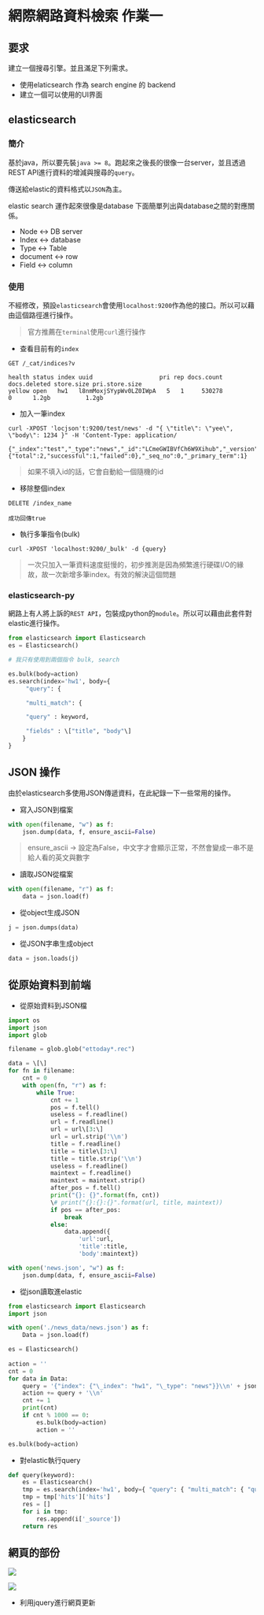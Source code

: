 # 網際網路資料檢索 作業一

## 要求

建立一個搜尋引擎。並且滿足下列需求。

- 使用elaticsearch 作為 search engine 的 backend
- 建立一個可以使用的UI界面

## elasticsearch 

### 簡介

基於java，所以要先裝`java >= 8`。跑起來之後長的很像一台server，並且透過REST API進行資料的增減與搜尋的`query`。

傳送給elastic的資料格式以`JSON`為主。

elastic search 運作起來很像是database 下面簡單列出與database之間的對應關係。

- Node <-> DB server
- Index <-> database
- Type <-> Table
- document <-> row
- Field <-> column

### 使用

不經修改，預設`elasticsearch`會使用`localhost:9200`作為他的接口。所以可以藉由這個路徑進行操作。

> 官方推薦在`terminal`使用`curl`進行操作

- 查看目前有的`index`
```
GET /_cat/indices?v
```
```
health status index uuid                   pri rep docs.count docs.deleted store.size pri.store.size
yellow open   hw1   l8nmMoxjSYypWv0LZ0IWpA   5   1     530278            0      1.2gb          1.2gb
```
- 加入一筆index
```
curl -XPOST 'locjson't:9200/test/news' -d "{ \"title\": \"yee\", \"body\": 1234 }" -H 'Content-Type: application/
```
```
{"_index":"test","_type":"news","_id":"LCmeGWIBVfCh6W9Xihub","_version":1,"result":"created","_shards":{"total":2,"successful":1,"failed":0},"_seq_no":0,"_primary_term":1}
```
> 如果不填入id的話，它會自動給一個隨機的id
- 移除整個index
```
DELETE /index_name
```
```
成功回傳true
```

- 執行多筆指令(bulk)
```
curl -XPOST 'localhost:9200/_bulk' -d {query}
```

> 一次只加入一筆資料速度挺慢的，初步推測是因為頻繁進行硬碟I/O的緣故，故一次新增多筆index。有效的解決這個問題

### elasticsearch-py

網路上有人將上訴的`REST API`，包裝成python的`module`。所以可以藉由此套件對elastic進行操作。

```python
from elasticsearch import Elasticsearch
es = Elasticsearch()

# 我只有使用到兩個指令 bulk, search

es.bulk(body=action)
es.search(index='hw1', body={
     "query": {

     "multi_match": {

     "query" : keyword,

     "fields" : \["title", "body"\]
    }
}

```

## JSON 操作

由於elasticsearch多使用JSON傳遞資料，在此紀錄一下一些常用的操作。

- 寫入JSON到檔案
```python
with open(filename, "w") as f:
    json.dump(data, f, ensure_ascii=False)
```
> ensure_ascii -> 設定為False，中文字才會顯示正常，不然會變成一串不是給人看的英文與數字
- 讀取JSON從檔案
```python
with open(filename, "r") as f:
    data = json.load(f)
```
- 從object生成JSON
```python
j = json.dumps(data)
```
- 從JSON字串生成object
```python
data = json.loads(j)
```

## 從原始資料到前端

- 從原始資料到JSON檔
```python
import os
import json
import glob

filename = glob.glob("ettoday*.rec")

data = \[\]
for fn in filename:
    cnt = 0
    with open(fn, "r") as f:
        while True:
            cnt += 1
            pos = f.tell()
            useless = f.readline()
            url = f.readline()
            url = url\[3:\]
            url = url.strip('\\n')
            title = f.readline()
            title = title\[3:\]
            title = title.strip('\\n')
            useless = f.readline()
            maintext = f.readline()
            maintext = maintext.strip()
            after_pos = f.tell()
            print("{}: {}".format(fn, cnt))
            \# print("{}:{}:{}".format(url, title, maintext))
            if pos == after_pos:
                break
            else:
                data.append({
                    'url':url, 
                    'title':title, 
                    'body':maintext})

with open('news.json', "w") as f:
    json.dump(data, f, ensure_ascii=False)
```

- 從json讀取進elastic
```python
from elasticsearch import Elasticsearch
import json

with open('./news_data/news.json') as f:
    Data = json.load(f)

es = Elasticsearch()
    
action = ''
cnt = 0
for data in Data:
    query = '{"index": {"\_index": "hw1", "\_type": "news"}}\\n' + json.dumps(data, ensure_ascii=False)
    action += query + '\\n'
    cnt += 1
    print(cnt)
    if cnt % 1000 == 0:
        es.bulk(body=action)
        action = ''

es.bulk(body=action)
```

- 對elastic執行query
```python
def query(keyword): 
    es = Elasticsearch() 
    tmp = es.search(index='hw1', body={ "query": { "multi_match": { "query" : keyword, "fields" : ["title", "body"] } } }) 
    tmp = tmp['hits']['hits'] 
    res = [] 
    for i in tmp: 
        res.append(i['_source']) 
    return res
```

## 網頁的部份

![](https://i.imgur.com/n4NnHvQ.png)

![](https://i.imgur.com/FyEvQ6g.png)

- 利用jquery進行網頁更新